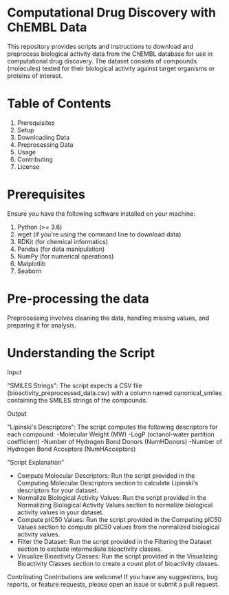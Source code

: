 # Computational Drug Discovery with ChEMBL Data

This repository provides scripts and instructions to download and preprocess biological activity data from the ChEMBL database for use in computational drug discovery. The dataset consists of compounds (molecules) tested for their biological activity against target organisms or proteins of interest.

# Table of Contents

1. Prerequisites
2. Setup
3. Downloading Data
4. Preprocessing Data
5. Usage
6. Contributing
7. License

# Prerequisites
Ensure you have the following software installed on your machine:

1. Python (>= 3.6)
2. wget (if you're using the command line to download data)
3. RDKit (for chemical informatics)
4. Pandas (for data manipulation)
5. NumPy (for numerical operations)
6. Matplotlib
7. Seaborn

# Pre-processing the data
Preprocessing involves cleaning the data, handling missing values, and preparing it for analysis. 

# Understanding the Script

Input

"SMILES Strings": The script expects a CSV file (bioactivity_preprocessed_data.csv) with a column named canonical_smiles containing the SMILES strings of the compounds.

Output

"Lipinski's Descriptors": The script computes the following descriptors for each compound:
-Molecular Weight (MW)
-LogP (octanol-water partition coefficient)
-Number of Hydrogen Bond Donors (NumHDonors)
-Number of Hydrogen Bond Acceptors (NumHAcceptors)

"Script Explanation"
- Compute Molecular Descriptors: Run the script provided in the Computing Molecular Descriptors section to calculate Lipinski's descriptors for your dataset.
- Normalize Biological Activity Values: Run the script provided in the Normalizing Biological Activity Values section to normalize biological activity values in your dataset.
- Compute pIC50 Values: Run the script provided in the Computing pIC50 Values section to compute pIC50 values from the normalized biological activity values.
- Filter the Dataset: Run the script provided in the Filtering the Dataset section to exclude intermediate bioactivity classes.
- Visualize Bioactivity Classes: Run the script provided in the Visualizing Bioactivity Classes section to create a count plot of bioactivity classes.


Contributing
Contributions are welcome! If you have any suggestions, bug reports, or feature requests, please open an issue or submit a pull request.

